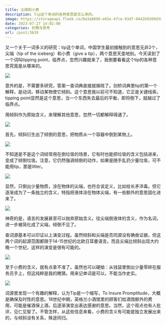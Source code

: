 ```yaml
---
title: 尖端和小费
description: Tip这个单词的各种意思是怎么来的。
image: https://storageapi.fleek.co/0a3a8890-e65e-47ce-93d7-0442b9209d38-bucket/blog/posts/2023-07/Screenshot_20230727-123211.jpg
date: 2023-07-27 14:02:00
categories: 折腾与思考
url: /post/3639
---
```


又一个关于一词多义的研究：tip这个单词，中国学生最初接触到的意思无非2个，尖端（tip of the iceberg）和小费（give a tip），两个意思天差地别。今天读到了一个词叫tipping point，临界点，忽然兴趣就来了，我倒要看看这个tip的各种意思究竟是从哪来的。

![](https://storageapi.fleek.co/0a3a8890-e65e-47ce-93d7-0442b9209d38-bucket/blog/posts/2023-07/Screenshot_20230727-123211.jpg)

意外的是，不需要多研究，答案一查词典直接就揭晓了。剑桥词典里tip的第一个解释，是动词，移动某物使它倾斜。这个意思我以前可不知道，它正是关键线索。tipping point显然是这个意思，当一个东西失去最后的平衡，即将倒下，就越过了临界点。

用倾斜作为原始含义，来理解其他意思，忽然一切都解释得通了。

![](https://storageapi.fleek.co/0a3a8890-e65e-47ce-93d7-0442b9209d38-bucket/blog/posts/2023-07/Screenshot_20230727-123233.jpg)

首先，倾斜衍生出了倾倒的意思，把物质从一个容器中倒到某物上。

![](https://storageapi.fleek.co/0a3a8890-e65e-47ce-93d7-0442b9209d38-bucket/blog/posts/2023-07/Screenshot_20230727-123316.jpg)

不知道是不是这个词经常用在倒垃圾的场景，它有时也能把垃圾的含义包括进来，变成了倾倒垃圾。注意，它仍然强调倾倒的动作，如果是随手乱扔少量垃圾，可不能用tip，那是litter。

![](https://storageapi.fleek.co/0a3a8890-e65e-47ce-93d7-0442b9209d38-bucket/blog/posts/2023-07/Screenshot_20230727-123251.jpg)

显然，只倒出少量物质，涂在物体的尖端，也符合该定义，比如给长矛淬毒。但它逐渐成为了一条独立的含义，特指把液体涂在物体尖端，有一些额外的意思固化进来了。

![](https://storageapi.fleek.co/0a3a8890-e65e-47ce-93d7-0442b9209d38-bucket/blog/posts/2023-07/Screenshot_20230727-123349.jpg)

神奇的是，语言的发展甚至可以抛弃原始含义。往尖端倒液体的含义，作为名词，进一步被简化成了尖端，倾倒不见了。

查词源基本可以印证以上演变过程。虽然倾斜和尖端是否同源没有确凿证据，但这两个词的起源范围都限于14-15世纪的北欧日耳曼语言。而且尖端比倾斜出现大约晚一个世纪，这样的演变是很有可能的。

![](https://storageapi.fleek.co/0a3a8890-e65e-47ce-93d7-0442b9209d38-bucket/blog/posts/2023-07/Screenshot_20230727-124202.jpg)

至于小费的含义，就有点拿不准了。虽然也可以硬拗：从钱袋里倒出少量零碎在服务员手上，但这纯粹是我的瞎猜。用来记单词是可以，不能当作史实。

![](https://storageapi.fleek.co/0a3a8890-e65e-47ce-93d7-0442b9209d38-bucket/blog/posts/2023-07/Screenshot_20230727-132349.jpg)

词源里发现一个有趣的解释，认为Tip是一个缩写，To Insure Promptitude，大概是确保及时性的意思。18世纪中期，英格兰小酒馆里的顾客们给酒馆额外的费用，可能是催酒保上酒，后逐渐演变出表达感谢的意思。当然，这个观点也有人批评，见仁见智了。不管怎样，从这些信息来看，小费的含义有可能是独立发展出来的，与倾斜没有关系，殊途同归。
